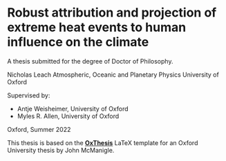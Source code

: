 # Robust attribution and projection of extreme heat events to human influence on the climate

A thesis submitted for the degree of Doctor of Philosophy.

Nicholas Leach
Atmospheric, Oceanic and Planetary Physics
University of Oxford

Supervised by:
- Antje Weisheimer, University of Oxford
- Myles R. Allen, University of Oxford

Oxford, Summer 2022

This thesis is based on the [**OxThesis**](https://github.com/mcmanigle/OxThesis) LaTeX template for an Oxford University thesis by John McManigle.